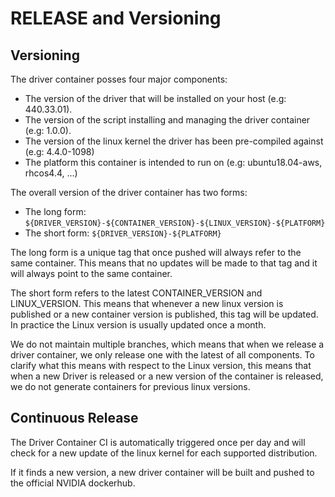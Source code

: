 # RELEASE and Versioning

## Versioning

The driver container posses four major components:
- The version of the driver that will be installed on your host (e.g: 440.33.01).
- The version of the script installing and managing the driver container (e.g: 1.0.0).
- The version of the linux kernel the driver has been pre-compiled against (e.g: 4.4.0-1098)
- The platform this container is intended to run on (e.g: ubuntu18.04-aws, rhcos4.4, ...)

The overall version of the driver container has two forms:
- The long form: `${DRIVER_VERSION}-${CONTAINER_VERSION}-${LINUX_VERSION}-${PLATFORM}`
- The short form: `${DRIVER_VERSION}-${PLATFORM}`

The long form is a unique tag that once pushed will always refer to the same container.
This means that no updates will be made to that tag and it will always point to the same container.

The short form refers to the latest CONTAINER_VERSION and LINUX_VERSION. This means that whenever a new
linux version is published or a new container version is published, this tag will be updated.
In practice the Linux version is usually updated once a month.

We do not maintain multiple branches, which means that when we release a driver container, we only release
one with the latest of all components.
To clarify what this means with respect to the Linux version, this means that when a new Driver is released
or a new version of the container is released, we do not generate containers for previous linux versions.

## Continuous Release

The Driver Container CI is automatically triggered once per day and will check for a new update of the
linux kernel for each supported distribution.

If it finds a new version, a new driver container will be built and pushed to the official NVIDIA dockerhub.
